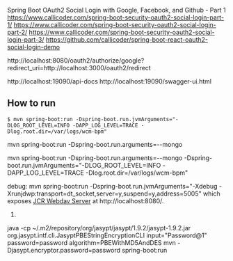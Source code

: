 Spring Boot OAuth2 Social Login with Google, Facebook, and Github - Part 1
https://www.callicoder.com/spring-boot-security-oauth2-social-login-part-1/
https://www.callicoder.com/spring-boot-security-oauth2-social-login-part-2/
https://www.callicoder.com/spring-boot-security-oauth2-social-login-part-3/
https://github.com/callicoder/spring-boot-react-oauth2-social-login-demo



http://localhost:8080/oauth2/authorize/google?redirect_uri=http://localhost:3000/oauth2/redirect

http://localhost:19090/api-docs
http://localhost:19090/swagger-ui.html

## How to run

    $ mvn spring-boot:run -Dspring-boot.run.jvmArguments="-DLOG_ROOT_LEVEL=INFO -DAPP_LOG_LEVEL=TRACE -Dlog.root.dir=/var/logs/wcm-bpm"

mvn spring-boot:run -Dspring-boot.run.arguments=--mongo

mvn spring-boot:run -Dspring-boot.run.arguments=--mongo -Dspring-boot.run.jvmArguments="-DLOG_ROOT_LEVEL=INFO -DAPP_LOG_LEVEL=TRACE -Dlog.root.dir=/var/logs/wcm-bpm"



debug:
mvn spring-boot:run -Dspring-boot.run.jvmArguments="-Xdebug -Xrunjdwp:transport=dt_socket,server=y,suspend=y,address=5005"
which exposes [JCR Webdav Server](http://jackrabbit.apache.org/jcr/components/jackrabbit-jcr-server.html#JCR_Webdav_Server) at http://localhost:8080/.


1.
java -cp ~/.m2/repository/org/jasypt/jasypt/1.9.2/jasypt-1.9.2.jar  org.jasypt.intf.cli.JasyptPBEStringEncryptionCLI input="Password@1" password=password algorithm=PBEWithMD5AndDES
mvn -Djasypt.encryptor.password=password spring-boot:run
